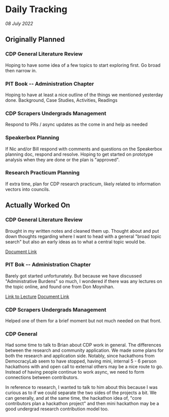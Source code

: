 # Daily Tracking
_08 July 2022_

## Originally Planned

### CDP General Literature Review
Hoping to have some idea of a few topics to start exploring first.
Go broad then narrow in.

### PIT Book -- Administration Chapter
Hoping to have at least a nice outline of the things we mentioned yesterday done.
Background, Case Studies, Activities, Readings

### CDP Scrapers Undergrads Management
Respond to PRs / async updates as the come in and help as needed

### Speakerbox Planning
If Nic and/or Bill respond with comments and questions on the Speakerbox planning
doc, respond and resolve. Hoping to get started on prototype analysis when they are done
or the plan is "approved".

### Research Practicum Planning
If extra time, plan for CDP research practicum, likely related to information vectors
into councils.

## Actually Worked On

### CDP General Literature Review
Brought in my written notes and cleaned them up. Thought about and put down thoughts
regarding where I want to head with a general "broad topic search" but also an early
ideas as to what a central topic would be.

[Document Link](https://docs.google.com/document/d/109qEX-hhmYvFxkJHGUOhs0EF3cpO8MS11PJavrH5kXM/edit?usp=sharing)

### PIT Bok -- Administration Chapter
Barely got started unfortunately. But because we have discussed "Administrative Burdens"
so much, I wondered if there was any lectures on the topic online, and found one
from Don Moynihan.

[Link to Lecture](https://youtu.be/Y4VqvfcRTec)
[Document Link](https://docs.google.com/document/d/1tIGH8GvWXoQE2pide64K-6svzVN8hXFL9wcH7igAxgk/edit?usp=sharing)

### CDP Scrapers Undergrads Management
Helped one of them for a brief moment but not much needed on that front.

### CDP General
Had some time to talk to Brian about CDP work in general. The differences
between the research and community application. We made some plans for both
the research and application side. Notably, since hackathons from DemocracyLab
seem to have stopped, having mini, internal 5 - 6 person hackathons with and open
call to external others may be a nice route to go. Instead of having people
continue to work async, we need to form connections between contributors.

In reference to research, I wanted to talk to him about this because
I was curious as to if we could separate the two sides of the projects a bit.
We can generally, and at the same time, the hackathon idea of, "core contributors
plan a hackathon project" and then mini hackathon may be a good undergrad
research contribution model too.